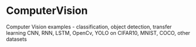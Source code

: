 # ComputerVision
Computer Vision examples - classification, object detection, transfer learning 
CNN, RNN, LSTM, OpenCv, YOLO
on CIFAR10, MNIST, COCO, other datasets
